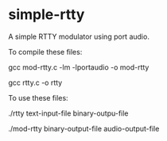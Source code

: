 simple-rtty
===========

A simple RTTY modulator using port audio.

To compile these files:

gcc mod-rtty.c -lm -lportaudio -o mod-rtty

gcc rtty.c -o rtty

To use these files:

./rtty text-input-file binary-outpu-file

./mod-rtty binary-output-file audio-output-file
